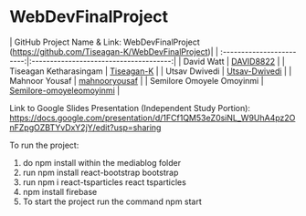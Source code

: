 # WebDevFinalProject

| GitHub Project Name & Link: WebDevFinalProject (https://github.com/Tiseagan-K/WebDevFinalProject)|
| :------------------------:|:--------------------------------------:|
| David Watt | [DAVID8822](https://github.com/DAVID8822) |
| Tiseagan Ketharasingam | [Tiseagan-K](https://github.com/Tiseagan-K) |
| Utsav Dwivedi | [Utsav-Dwivedi](https://github.com/Utsav-Dwivedi) |
| Mahnoor Yousaf | [mahnooryousaf](https://github.com/mahnooryousaf) |
| Semilore Omoyele Omoyinmi | [Semilore-omoyeleomoyinmi](https://github.com/Semilore-omoyeleomoyinmi) |

Link to Google Slides Presentation (Independent Study Portion): https://docs.google.com/presentation/d/1FCf1QM53eZ0siNL_W9UhA4pz2OnFZpgOZBTYvDxY2jY/edit?usp=sharing

To run the project:

1) do npm install within the mediablog folder
2) run npm install react-bootstrap bootstrap
3) run npm i react-tsparticles react tsparticles
4) npm install firebase
5) To start the project run the command npm start
